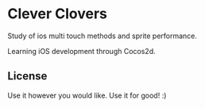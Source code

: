 # Clever Clovers #
Study of ios multi touch methods and sprite performance.

Learning iOS development through Cocos2d.


## License ##
Use it however you would like. Use it for good! :)
